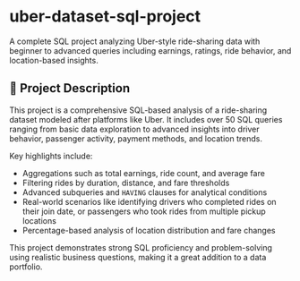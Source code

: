 # uber-dataset-sql-project
A complete SQL project analyzing Uber-style ride-sharing data with beginner to advanced queries including earnings, ratings, ride behavior, and location-based insights.
## 📄 Project Description

This project is a comprehensive SQL-based analysis of a ride-sharing dataset modeled after platforms like Uber. It includes over 50 SQL queries ranging from basic data exploration to advanced insights into driver behavior, passenger activity, payment methods, and location trends.

Key highlights include:
- Aggregations such as total earnings, ride count, and average fare
- Filtering rides by duration, distance, and fare thresholds
- Advanced subqueries and `HAVING` clauses for analytical conditions
- Real-world scenarios like identifying drivers who completed rides on their join date, or passengers who took rides from multiple pickup locations
- Percentage-based analysis of location distribution and fare changes

This project demonstrates strong SQL proficiency and problem-solving using realistic business questions, making it a great addition to a data portfolio.
